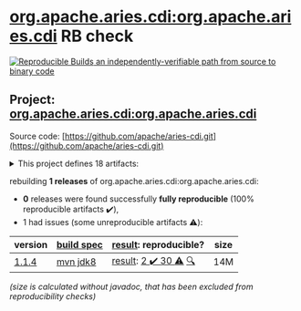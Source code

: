 [org.apache.aries.cdi:org.apache.aries.cdi](https://search.maven.org/artifact/org.apache.aries.cdi/org.apache.aries.cdi/) RB check
=======

[![Reproducible Builds](https://reproducible-builds.org/images/logos/rb.svg) an independently-verifiable path from source to binary code](https://reproducible-builds.org/)

## Project: [org.apache.aries.cdi:org.apache.aries.cdi](https://search.maven.org/artifact/org.apache.aries.cdi/org.apache.aries.cdi/)

Source code: [https://github.com/apache/aries-cdi.git](https://github.com/apache/aries-cdi.git)

<details><summary>This project defines 18 artifacts:</summary>

* [org.apache.aries.cdi:aries-cdi-feature](https://search.maven.org/artifact/org.apache.aries.cdi/aries-cdi-feature/)
* [org.apache.aries.cdi:org.apache.aries.cdi](https://search.maven.org/artifact/org.apache.aries.cdi/org.apache.aries.cdi/)
* [org.apache.aries.cdi:org.apache.aries.cdi.bom](https://search.maven.org/artifact/org.apache.aries.cdi/org.apache.aries.cdi.bom/)
* [org.apache.aries.cdi:org.apache.aries.cdi.build.tools](https://search.maven.org/artifact/org.apache.aries.cdi/org.apache.aries.cdi.build.tools/)
* [org.apache.aries.cdi:org.apache.aries.cdi.executable](https://search.maven.org/artifact/org.apache.aries.cdi/org.apache.aries.cdi.executable/)
* [org.apache.aries.cdi:org.apache.aries.cdi.extender](https://search.maven.org/artifact/org.apache.aries.cdi/org.apache.aries.cdi.extender/)
* [org.apache.aries.cdi:org.apache.aries.cdi.extension.el.jsp](https://search.maven.org/artifact/org.apache.aries.cdi/org.apache.aries.cdi.extension.el.jsp/)
* [org.apache.aries.cdi:org.apache.aries.cdi.extension.jaxrs](https://search.maven.org/artifact/org.apache.aries.cdi/org.apache.aries.cdi.extension.jaxrs/)
* [org.apache.aries.cdi:org.apache.aries.cdi.extension.jndi](https://search.maven.org/artifact/org.apache.aries.cdi/org.apache.aries.cdi.extension.jndi/)
* [org.apache.aries.cdi:org.apache.aries.cdi.extension.servlet.common](https://search.maven.org/artifact/org.apache.aries.cdi/org.apache.aries.cdi.extension.servlet.common/)
* [org.apache.aries.cdi:org.apache.aries.cdi.extension.servlet.owb](https://search.maven.org/artifact/org.apache.aries.cdi/org.apache.aries.cdi.extension.servlet.owb/)
* [org.apache.aries.cdi:org.apache.aries.cdi.extension.servlet.weld](https://search.maven.org/artifact/org.apache.aries.cdi/org.apache.aries.cdi.extension.servlet.weld/)
* [org.apache.aries.cdi:org.apache.aries.cdi.extension.spi](https://search.maven.org/artifact/org.apache.aries.cdi/org.apache.aries.cdi.extension.spi/)
* [org.apache.aries.cdi:org.apache.aries.cdi.extra](https://search.maven.org/artifact/org.apache.aries.cdi/org.apache.aries.cdi.extra/)
* [org.apache.aries.cdi:org.apache.aries.cdi.itests](https://search.maven.org/artifact/org.apache.aries.cdi/org.apache.aries.cdi.itests/)
* [org.apache.aries.cdi:org.apache.aries.cdi.owb](https://search.maven.org/artifact/org.apache.aries.cdi/org.apache.aries.cdi.owb/)
* [org.apache.aries.cdi:org.apache.aries.cdi.spi](https://search.maven.org/artifact/org.apache.aries.cdi/org.apache.aries.cdi.spi/)
* [org.apache.aries.cdi:org.apache.aries.cdi.weld](https://search.maven.org/artifact/org.apache.aries.cdi/org.apache.aries.cdi.weld/)
</details>

rebuilding **1 releases** of org.apache.aries.cdi:org.apache.aries.cdi:
- **0** releases were found successfully **fully reproducible** (100% reproducible artifacts :heavy_check_mark:),
- 1 had issues (some unreproducible artifacts :warning:):

| version | [build spec](/BUILDSPEC.md) | [result](https://reproducible-builds.org/docs/jvm/): reproducible? | size |
| -- | --------- | ------ | -- |
| [1.1.4](https://search.maven.org/artifact/org.apache.aries.cdi/org.apache.aries.cdi/1.1.4/pom) | [mvn jdk8](aries-cdi-1.1.4.buildspec) | [result](org.apache.aries.cdi-1.1.4.buildinfo): [2 :heavy_check_mark:  30 :warning:](org.apache.aries.cdi-1.1.4.buildcompare) [:mag:](org.apache.aries.cdi-1.1.4.diffoscope) | 14M |

<i>(size is calculated without javadoc, that has been excluded from reproducibility checks)</i>
